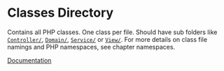 # Classes Directory

Contains all PHP classes. One class per file. Should have sub folders like [`Controller/`](Controller/), [`Domain/`](Domain/), [`Service/`](Service/) or [`View/`](View/). For more details on class file namings and PHP namespaces, see chapter namespaces.

[Documentation](https://docs.typo3.org/m/typo3/reference-coreapi/11.5/en-us/ExtensionArchitecture/FileStructure/Classes/Index.html)